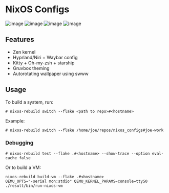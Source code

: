 # NixOS Configs

![image](https://github.com/V3ntus/nixos/assets/29584664/73c56423-7a90-4565-bd47-219a4a7982ed)
![image](https://github.com/V3ntus/nixos/assets/29584664/733808e0-9e3a-463f-823c-1a6bbc362d3f)
![image](https://github.com/V3ntus/nixos/assets/29584664/e2580fc9-7c6b-483e-bd1d-e8c8dc65e887)
![image](https://github.com/V3ntus/nixos/assets/29584664/78f03d92-5ecb-4d3d-b75d-e440c4accfd1)


## Features

- Zen kernel
- Hyprland/Niri + Waybar config
- Kitty + Oh-my-zsh + starship
- Gruvbox theming
- Autorotating wallpaper using swww

## Usage

To build a system, run:

```
# nixos-rebuild switch --flake <path to repo>#<hostname>
```

Example:

```
# nixos-rebuild switch --flake /home/joe/repos/nixos_configs#joe-work
```

### Debugging

```
# nixos-rebuild test --flake .#<hostname> --show-trace --option eval-cache false
```

Or to build a VM:

```
nixos-rebuild build-vm --flake .#<hostname>
QEMU_OPTS="-serial mon:stdio" QEMU_KERNEL_PARAMS=console=ttyS0 ./result/bin/run-nixos-vm
```
